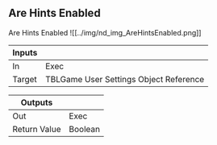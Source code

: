 ## Are Hints Enabled
Are Hints Enabled
![[../img/nd_img_AreHintsEnabled.png]]

|Inputs||
|--|--|
| In | Exec |
| Target | TBLGame User Settings Object Reference |

|Outputs||
|--|--|
| Out | Exec |
| Return Value | Boolean |
